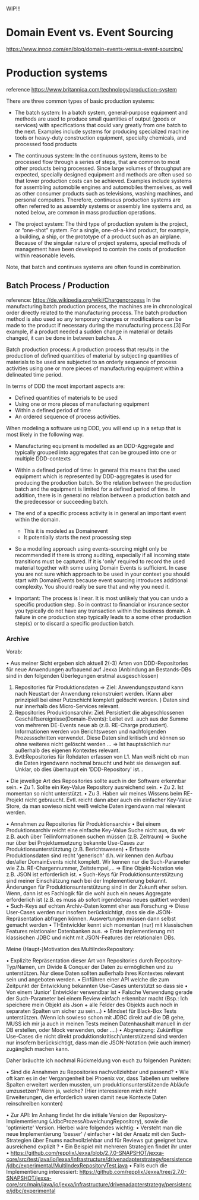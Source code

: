 WIP!!!

# Domain Event vs. Event Sourcing
https://www.innoq.com/en/blog/domain-events-versus-event-sourcing/


# Production systems

reference https://www.britannica.com/technology/production-system

There are three common types of basic production systems: 
*   The batch system:
    In a batch system, general-purpose equipment and methods are used to produce small quantities of output (goods or services) with specifications that could vary greatly from one batch to the next. Examples include systems for producing specialized machine tools or heavy-duty construction equipment, specialty chemicals, and processed food products
    
*   The continuous system:
    In the continuous system, items to be processed flow through a series of steps, that are common to most other products being processed. Since large volumes of throughput are expected, specially designed equipment and methods are often used so that lower production costs can be achieved. Examples include systems for assembling automobile engines and automobiles themselves, as well as other consumer products such as televisions, washing machines, and personal computers. Therefore, continuous production systems are often referred to as assembly systems or assembly line systems and, as noted below, are common in mass production operations.
    
*   The project system:
    The third type of production system is the project, or “one-shot” system. For a single, one-of-a-kind product, for example, a building, a ship, or the prototype of a product such as an airplane. Because of the singular nature of project systems, special methods of management have been developed to contain the costs of production within reasonable levels.
    

Note, that batch and continues systems are often found in combination. 

## Batch Process / Production

reference: https://de.wikipedia.org/wiki/Chargenprozess 
In the manufacturing batch production process, the machines are in chronological order directly related to the manufacturing process. The batch production method is also used so any temporary changes or modifications can be made to the product if necessary during the manufacturing process.[3] For example, if a product needed a sudden change in material or details changed, it can be done in between batches. A

Batch production process: A production process that results in the production of defined quantities of material by subjecting quantities of materials to be used are subjected to an orderly sequence of process activities using one or more pieces of manufacturing equipment within a delineated time period. 

In terms of DDD the most important aspects are:
*   Defined quantities of materials to be used 
*   Using one or more pieces of manufacturing equipment
*   Within a defined period of time
*   An ordered sequence of process activities.


When modeling a software using DDD, you will end up in a setup that is most likely in the following way. 

*   Manufacturing equipment is modelled as an DDD-Aggregate and typically grouped into aggregates that can be grouped into one or multiple DDD-contexts

*   Within a defined period of time: In general this means that the used equipment which is represented by DDD-aggregates is used for producing the production batch. So the relation between the production batch and the equipment is limited for a defined period of time. In addition, there is in general no relation between a production batch and the predecessor or succeeding batch. 

*   The end of a specific process activity is in general an important event within the domain.  
    *   This it is modeled as Domainevent
    *   It potentially starts the next processing step

*   So a modelling approach using events-sourcing might only be recommended if there is strong auditing, especially if all incoming state transitions must be captured. If it is 'only' required to record the used material together with some using Domain Events is sufficient. 
In case you are not sure which approach to be used in your context you should start with DomainEvents because event sourcing introduces additional complexity. You should really be sure that and why you need it. 


*   Important: The process is linear. It is most unlikely that you can undo a specific production step. So in contrast to financial or insurance sector you typically do not have any transaction within the business domain. A failure in one production step typically leads to a some other production step(s) or to discard a specific production batch. 

### Archive

Vorab:

• Aus meiner Sicht ergeben sich aktuell 2(-3) Arten von DDD-Repositories für neue Anwendungen aufbauend auf Jexxa (Anbindung an Bestands-DBs sind in den folgenden Überlegungen erstmal ausgeschlossen)
1. Repositories für Produktionsdaten => Ziel: Anwendungszustand kann nach Neustart der Anwendung rekonstruiert werden. (Kann aber prinzipiell bei einer Putzschicht komplett gelöscht werden. ) Daten sind nur innerhalb des Micro-Services relevant.
2. Repositories Produktionsarchiv: Ziel: Persistiert die abgeschlossenen Geschäftsereignisse(Domain-Events): Leitet evtl. auch aus der Summe von mehreren DE-Events neue ab (z.B. RE-Charge produziert). Informationen werden von Berichtswesen und nachfolgenden Prozessschritten verwendet. Diese Daten sind kritisch und können so ohne weiteres nicht gelöscht werden ... => Ist hauptsächlich nur außerhalb des eigenen Kontextes relevant.
3. Evtl:Repositories für Rohdaten erfassen von L1. Man weiß nicht ob man die Daten irgendwann nochmal braucht und hebt sie deswegen auf. Unklar, ob dies überhaupt ein 'DDD-Repository' ist...

• Die jeweilige Art des Repositories sollte auch in der Software erkennbar sein.
• Zu 1. Sollte ein Key-Value Repository ausreichend sein.
• Zu 2. Ist momentan so nicht unterstützt.
• Zu 3. Haben wir meines Wissens beim RE-Projekt nicht gebraucht. Evtl. reicht dann aber auch ein einfacher Key-Value Store, da man sowieso nicht weiß welche Daten irgendwann mal relevant werden.

• Annahmen zu Repositories für Produktionsarchiv
• Bei einem Produktionsarchiv reicht eine einfache Key-Value Suche nicht aus, da wir z.B. auch über Teilinformationen suchen müssen (z.B. Zeitraum) => Suche nur über bei Projektumsetzung bekannte Use-Cases zur Produktionsunterstütztung (z.B. Berichtswesen)
• Erfasste Produktionsdaten sind recht 'generisch' d.h. wir kennen den Aufbau der/aller DomainEvents nicht komplett. Wir kennen nur die Such-Parameter wie Z.b. RE-Chargennummer, Zeitstempel,... => Eine Objekt-Notation wie z.B. JSON ist erforderlich ist.
• Such-Keys für Produktionsunterstützung sind meiner Einschätzung nach bei der Implementierung bekannt. Änderungen für Produktionsunterstützung sind in der Zukunft eher selten. Wenn, dann ist es Fachlogik für die wohl auch ein neues Aggregate erforderlich ist (z.B. es muss ab sofort irgendetwas neues quittiert werden)
• Such-Keys auf echten Archiv-Daten kommt eher aus Forschung => Diese User-Cases werden nur insofern berücksichtigt, dass sie die JSON-Repräsentation abfragen können. Auswertungen müssen dann selbst gemacht werden
• TI-Entwickler kennt sich momentan (nur) mit klassischen Features relationaler Datenbanken aus. => Erste Implementierung mit klassischen JDBC und nicht mit JSON-Features der relationalen DBs.

Meine (Haupt-)Motivation des MultiIndexRepository:

• Explizite Repräsentation dieser Art von Repositories durch Repository-Typ/Namen, um Divide & Conquer der Daten zu ermöglichen und zu unterstützen. Nur diese Daten sollten außerhalb ihres Kontextes relevant sein und angeboten werden.
• Einführen einer API welche die zum Zeitpunkt der Entwicklung bekannten Use-Cases unterstützt so dass sie
• Von einem 'Junior' Entwickler verwendbar ist
• Falsche Verwendung gerade der Such-Parameter bei einem Review einfach erkennbar macht (Bsp.: Ich speichere mein Objekt als Json + alle Felder des Objekts auch noch in separaten Spalten um sicher zu sein...)
• Mindset für Black-Box Tests unterstützen. (Wenn ich sowieso schon mit JDBC direkt auf die DB gehe, MUSS ich mir ja auch in meinen Tests meinen Datenhaushalt manuell in der DB erstellen, oder Mock verwenden, oder ....)
• Abgrenzung: Zukünftige Use-Cases die nicht direkt produktionskritisch/unterstützend sind werden nur insofern berücksichtigt, dass man die JSON-Notation (wie auch immer) zugänglich machen kann.

Daher bräuchte ich nochmal Rückmeldung von euch zu folgenden Punkten:

• Sind die Annahmen zu Repositories nachvollziehbar und passend?
• Wie oft kam es in der Vergangenheit bei Phoenix vor, dass Tabellen um weitere Spalten erweitert werden mussten, um produktionsunterstützende Abläufe umzusetzen? Wenn ja, welche? (Hier interessieren mich nicht Erweiterungen, die erforderlich waren damit neue Kontexte Daten reinschreiben konnten)

• Zur API: Im Anhang findet Ihr die initiale Version der Repository-Implementierung (JdbcProzessAbweichungRepository), sowie die 'optimierte' Version. Hierbei wäre folgendes wichtig:
• Versteht man die neue Implementierung 'besser' / einfacher
• Ist der Ansatz mit den Such-Strategien über Enums nachvollziehbar und für Reviews gut geeignet bzw. ausreichend explizit ?
• Ein Beispiel mit mehreren Strategien findet ihr unter
• https://github.com/repplix/Jexxa/blob/2.7.0-SNAPSHOT/jexxa-core/src/test/java/io/jexxa/infrastructure/drivenadapterstrategy/persistence/jdbc/experimental/MultiIndexRepositoryTest.java
• Falls euch die Implementierung interessiert: https://github.com/repplix/Jexxa/tree/2.7.0-SNAPSHOT/jexxa-core/src/main/java/io/jexxa/infrastructure/drivenadapterstrategy/persistence/jdbc/experimental

